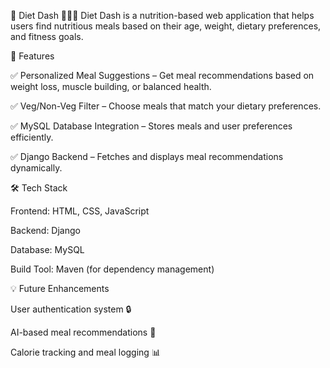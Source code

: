 📌 Diet Dash 🥗🏋️‍♂️
Diet Dash is a nutrition-based web application that helps users find nutritious meals based on their age, weight, dietary preferences, and fitness goals.

🚀 Features

✅ Personalized Meal Suggestions – Get meal recommendations based on weight loss, muscle building, or balanced health.

✅ Veg/Non-Veg Filter – Choose meals that match your dietary preferences.

✅ MySQL Database Integration – Stores meals and user preferences efficiently.

✅ Django Backend – Fetches and displays meal recommendations dynamically.

🛠️ Tech Stack

Frontend: HTML, CSS, JavaScript

Backend: Django

Database: MySQL

Build Tool: Maven (for dependency management)

💡 Future Enhancements

User authentication system 🔒

AI-based meal recommendations 🤖

Calorie tracking and meal logging 📊
